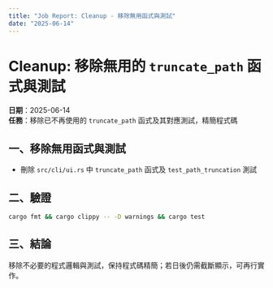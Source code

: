 ```yaml
---
title: "Job Report: Cleanup - 移除無用函式與測試"
date: "2025-06-14"
---
```


# Cleanup: 移除無用的 `truncate_path` 函式與測試

**日期**：2025-06-14  
**任務**：移除已不再使用的 `truncate_path` 函式及其對應測試，精簡程式碼

## 一、移除無用函式與測試
- 刪除 `src/cli/ui.rs` 中 `truncate_path` 函式及 `test_path_truncation` 測試

## 二、驗證
```bash
cargo fmt && cargo clippy -- -D warnings && cargo test
```

## 三、結論
移除不必要的程式邏輯與測試，保持程式碼精簡；若日後仍需截斷顯示，可再行實作。
